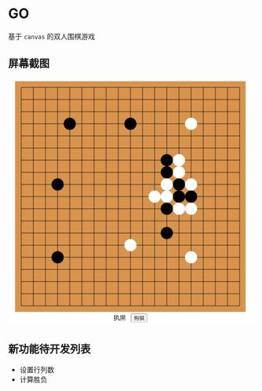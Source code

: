# GO

基于 `canvas` 的双人围棋游戏

## 屏幕截图

![image-20220827141439794](assets/image-20220827141439794.png)

## 新功能待开发列表

- 设置行列数
- 计算胜负
